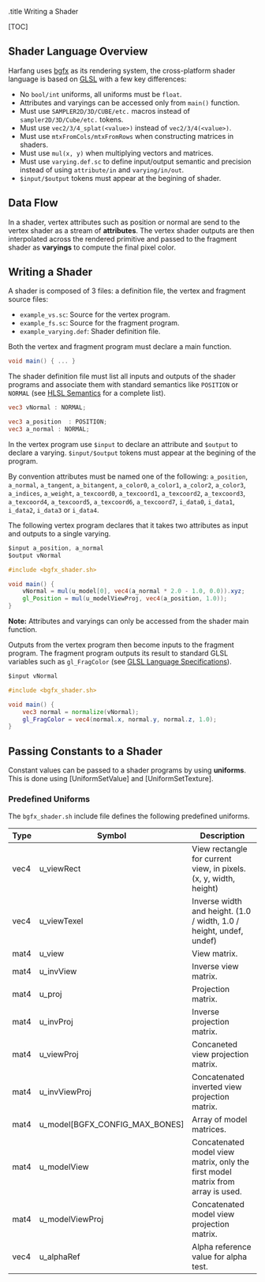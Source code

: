 .title Writing a Shader

[TOC]

## Shader Language Overview

Harfang uses [bgfx](https://bkaradzic.github.io/bgfx/index.html) as its rendering system, the cross-platform shader language is based on [GLSL](https://www.khronos.org/registry/OpenGL/specs/gl/GLSLangSpec.1.40.pdf) with a few key differences:

* No `bool/int` uniforms, all uniforms must be `float`.
* Attributes and varyings can be accessed only from `main()` function.
* Must use `SAMPLER2D/3D/CUBE/etc.` macros instead of `sampler2D/3D/Cube/etc.` tokens.
* Must use `vec2/3/4_splat(<value>)` instead of `vec2/3/4(<value>)`.
* Must use `mtxFromCols/mtxFromRows` when constructing matrices in shaders.
* Must use `mul(x, y)` when multiplying vectors and matrices.
* Must use `varying.def.sc` to define input/output semantic and precision instead of using `attribute/in` and `varying/in/out`.
* `$input/$output` tokens must appear at the begining of shader.

## Data Flow

In a shader, vertex attributes such as position or normal are send to the vertex shader as a stream of **attributes**. The vertex shader outputs are then interpolated across the rendered primitive and passed to the fragment shader as **varyings** to compute the final pixel color.

## Writing a Shader

A shader is composed of 3 files: a definition file, the vertex and fragment source files:

- `example_vs.sc`: Source for the vertex program.
- `example_fs.sc`: Source for the fragment program.
- `example_varying.def`: Shader definition file.

Both the vertex and fragment program must declare a main function.

```glsl
void main() { ... }
```

The shader definition file must list all inputs and outputs of the shader programs and associate them with standard semantics like `POSITION` or `NORMAL` (see [HLSL Semantics](https://docs.microsoft.com/fr-fr/windows/win32/direct3dhlsl/dx-graphics-hlsl-semantics?redirectedfrom=MSDN) for a complete list).

```glsl
vec3 vNormal : NORMAL;

vec3 a_position  : POSITION;
vec3 a_normal : NORMAL;
```

In the vertex program use `$input` to declare an attribute and `$output` to declare a varying. `$input/$output` tokens must appear at the begining of the program.

By convention attributes must be named one of the following: `a_position`, `a_normal`, `a_tangent`, `a_bitangent`, `a_color0`, `a_color1`, `a_color2`, `a_color3`, `a_indices`, `a_weight`, `a_texcoord0`, `a_texcoord1`, `a_texcoord2`, `a_texcoord3`, `a_texcoord4`, `a_texcoord5`, `a_texcoord6`, `a_texcoord7`, `i_data0`, `i_data1`, `i_data2`, `i_data3` or `i_data4`.

The following vertex program declares that it takes two attributes as input and outputs to a single varying.

```glsl
$input a_position, a_normal
$output vNormal

#include <bgfx_shader.sh>

void main() {
	vNormal = mul(u_model[0], vec4(a_normal * 2.0 - 1.0, 0.0)).xyz;
	gl_Position = mul(u_modelViewProj, vec4(a_position, 1.0));
}
```

**Note:** Attributes and varyings can only be accessed from the shader main function.

Outputs from the vertex program then become inputs to the fragment program. The fragment program outputs its result to standard GLSL variables such as `gl_FragColor` (see [GLSL Language Specifications](https://www.khronos.org/registry/OpenGL/specs/gl/GLSLangSpec.1.40.pdf)).

```glsl
$input vNormal

#include <bgfx_shader.sh>

void main() {
	vec3 normal = normalize(vNormal);
	gl_FragColor = vec4(normal.x, normal.y, normal.z, 1.0);
}
```

## Passing Constants to a Shader

Constant values can be passed to a shader programs by using **uniforms**. This is done using [UniformSetValue] and [UniformSetTexture].

### Predefined Uniforms

The `bgfx_shader.sh` include file defines the following predefined uniforms.

Type | Symbol | Description
---- | ------ | -----------
vec4 | u_viewRect | View rectangle for current view, in pixels. (x, y, width, height)
vec4 | u_viewTexel | Inverse width and height. (1.0 / width, 1.0 / height, undef, undef)
mat4 | u_view | View matrix.
mat4 | u_invView | Inverse view matrix.
mat4 | u_proj | Projection matrix.
mat4 | u_invProj | Inverse projection matrix.
mat4 | u_viewProj | Concaneted view projection matrix.
mat4 | u_invViewProj | Concatenated inverted view projection matrix.
mat4 | u_model[BGFX_CONFIG_MAX_BONES] | Array of model matrices.
mat4 | u_modelView | Concatenated model view matrix, only the first model matrix from array is used.
mat4 | u_modelViewProj | Concatenated model view projection matrix.
vec4 | u_alphaRef | Alpha reference value for alpha test.

